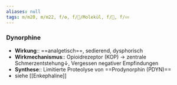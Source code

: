 ```yaml
---
aliases: null
tags: m/m20, m/m22, f/⚙️, f/🧪/Molekül, f/🧪, f/💤
---
```

### Dynorphine
- **Wirkung**:: ==analgetisch==, sedierend, dysphorisch
- **Wirkmechanismus**:: Opioidrezeptor (KOP) → zentrale Schmerzentstehung↓, Vergessen negativer Empfindungen
- **Synthese**:: Limitierte Proteolyse von ==Prodynorphin (PDYN)==
- siehe [[Enkephaline]]